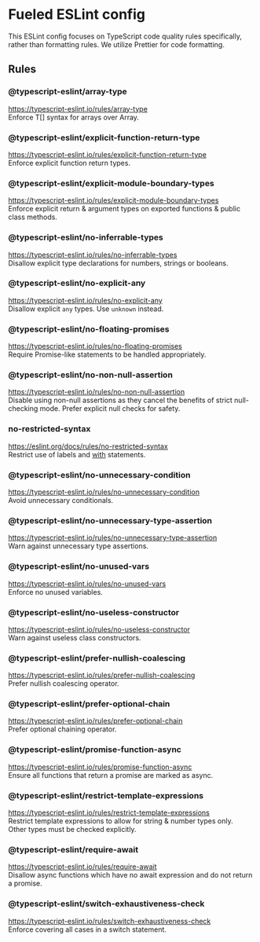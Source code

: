 # Fueled ESLint config

This ESLint config focuses on TypeScript code quality rules specifically, rather than formatting rules. We utilize
Prettier for code formatting.

## Rules

### @typescript-eslint/array-type
https://typescript-eslint.io/rules/array-type  
Enforce T[] syntax for arrays over Array<T>.


### @typescript-eslint/explicit-function-return-type
https://typescript-eslint.io/rules/explicit-function-return-type  
Enforce explicit function return types.

### @typescript-eslint/explicit-module-boundary-types
https://typescript-eslint.io/rules/explicit-module-boundary-types  
Enforce explicit return & argument types on exported functions & public class methods.

### @typescript-eslint/no-inferrable-types
https://typescript-eslint.io/rules/no-inferrable-types  
Disallow explicit type declarations for numbers, strings or booleans.

### @typescript-eslint/no-explicit-any
https://typescript-eslint.io/rules/no-explicit-any  
Disallow explicit `any` types. Use `unknown` instead.

### @typescript-eslint/no-floating-promises
https://typescript-eslint.io/rules/no-floating-promises  
Require Promise-like statements to be handled appropriately.

### @typescript-eslint/no-non-null-assertion
https://typescript-eslint.io/rules/no-non-null-assertion  
Disable using non-null assertions as they cancel the benefits of strict null-checking mode.
Prefer explicit null checks for safety.

### no-restricted-syntax
https://eslint.org/docs/rules/no-restricted-syntax  
Restrict use of labels and [with](https://developer.mozilla.org/en-US/docs/Web/JavaScript/Reference/Statements/with) statements.  

### @typescript-eslint/no-unnecessary-condition
https://typescript-eslint.io/rules/no-unnecessary-condition  
Avoid unnecessary conditionals.

### @typescript-eslint/no-unnecessary-type-assertion
https://typescript-eslint.io/rules/no-unnecessary-type-assertion  
Warn against unnecessary type assertions.

### @typescript-eslint/no-unused-vars
https://typescript-eslint.io/rules/no-unused-vars  
Enforce no unused variables.

### @typescript-eslint/no-useless-constructor
https://typescript-eslint.io/rules/no-useless-constructor  
Warn against useless class constructors.

### @typescript-eslint/prefer-nullish-coalescing
https://typescript-eslint.io/rules/prefer-nullish-coalescing  
Prefer nullish coalescing operator.

### @typescript-eslint/prefer-optional-chain
https://typescript-eslint.io/rules/prefer-optional-chain  
Prefer optional chaining operator.

### @typescript-eslint/promise-function-async
https://typescript-eslint.io/rules/promise-function-async  
Ensure all functions that return a promise are marked as async.


### @typescript-eslint/restrict-template-expressions
https://typescript-eslint.io/rules/restrict-template-expressions  
Restrict template expressions to allow for string & number types only.  
Other types must be checked explicitly.

### @typescript-eslint/require-await
https://typescript-eslint.io/rules/require-await  
Disallow async functions which have no await expression and do not return a promise.


### @typescript-eslint/switch-exhaustiveness-check
https://typescript-eslint.io/rules/switch-exhaustiveness-check  
Enforce covering all cases in a switch statement.
